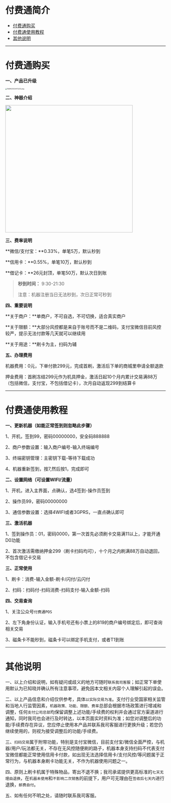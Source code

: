 # 付费通简介

- [付费通购买](#付费通购买)
- [付费通使用教程](#付费通使用教程)
- [其他说明](#其他说明)

---

# 付费通购买

**一、产品已升级**

[<img src="https://cos.zjkmkj.com/media/2024/08/20/2b7838cab9b0d949c4e94cbcd7617062-2.webp" alt="1569425353473233.png" style="zoom:33%;" />](start/tool.md)

**二、神器介绍**

<img src="https://cos.zjkmkj.com/media/2024/08/20/ba0ef7073e8e925c5d0c37d94250ed79-2.webp" width=400 />

**三、费率说明**

**微信/支付宝：**0.33%，单笔5万，默认秒到

**信用卡：**0.55%，单笔10万，默认秒到

**借记卡：**26元封顶，单笔50万，默认次日到账

> **秒到时间：** 9:30-21:30
>
> 注意：机器注册当日无法秒到，次日正常可秒到

**四、重要说明**

**关于商户：**单商户，不可自选，不可切换，适合真实商户

**关于限额：**大部分风控都是来自于账号而不是二维码，支付宝微信目前风控较严，提示无法付款等几天就可以继续用

**关于用途：**刷卡为主，扫码为辅

**五、办理费用**

机器费用：0元，下单付款299元，完成首刷，激活后下单的商城里申请全额退款

押金费用：首刷冻结299元作为机具押金，激活日起10个月内累计交易满88万（包括微信，支付宝，不包括借记卡），次月自动返现299到结算卡

---

# 付费通使用教程

**一、更新机器（如能正常签到则忽略此步骤）**

1、开机，签到99，密码00000000，安全码888888

2、商户参数设置：输入商户编号-输入终端编号

3、终端密钥管理：主密钥下载-等待下载成功

4、机器重新签到，按7,然后按1，完成即可

**二、设置网络（可设置WIFI/流量）**

1、开机，进入主界面，点确认，选4签到-操作员签到

2、操作员99，密码00000000

3、通信参数设置：选择4WIFI或者3GPRS，一直点确认即可

**三、激活机器**

1、签到操作员：01，密码0000，第一次首先必须刷卡交易满11以上，才能开通D0功能

2、首次激活需缴纳押金299（刷卡扫码均可），十个月之内刷满88万自动退回，不包含借记卡交易

**三、正常使用**

1、刷卡：消费-输入金额-刷卡/闪付/云闪付

2、扫码：扫码付-扫码消费-扫码支付-输入金额-扫码

**四、交易查询**

1、关注公众号`付费通POS`

2、左下角身份认证，输入手机号还有小票上的819的商户编号绑定后，即可查询相关交易

3、磁条卡不能秒到，磁条卡可以绑定手机支付，或者T1到账

---

# 其他说明

一、以上介绍和说明，如有疑问或歧义的地方可随时`联系我司客服`；如正常下单使用默认为已知晓并确认所有注意事项，避免因本文相关内容个人理解引起的误会。

二、以上产品信息和介绍仅供参考，具体`以实际交易为准`。支付行业受国家相关监管和当地人行监管因素，`机器政策、功能、限额、费率`总部会根据市场政策进行增减和调整，任何`支付公司总部`均保留调整上述功能/手续费的权利并会通过官方渠道进行通知，同时我司也会进行及时转达，以本页面实时资料为准；如您对调整后的功能/手续费存在异议，您应停止使用本产品并联系我司客服进行更换升级；若您仍继续使用的，则视为接受调整后的功能/手续费。

三、`扫码交易`属于附带功能，特别是支付宝微信，目前支付宝/微信全面严控，与机器/用户/玩法都无关，不存在无风控随便刷的路子，机器本身支持扫码不代表支付宝微信都能正常使用信用卡付款，如出现无法选择信用卡/支付风控/等问题属于正常行为，与机器本身刷卡功能无关，不作为机器使用问题之一。

四、原则上刷卡机属于特殊物品，寄出不退不换；我司承诺提供更高标准的`七天无理由退换`，在`机器未使用`和`不影响二次销售`的前提下，用户可无理由在`签收后七天内`进行退换，`邮费自付`。

五、如有任何不明之处，请随时联系我司客服。
